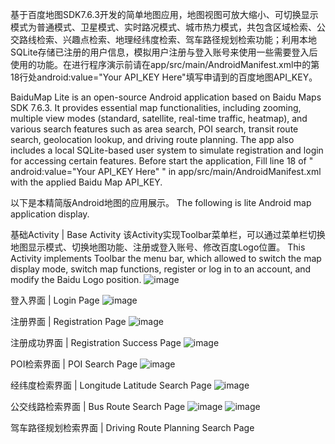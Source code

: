 基于百度地图SDK7.6.3开发的简单地图应用，地图视图可放大缩小、可切换显示模式为普通模式、卫星模式、实时路况模式、城市热力模式，共包含区域检索、公交路线检索、兴趣点检索、地理经纬度检索、驾车路径规划检索功能；利用本地SQLite存储已注册的用户信息，模拟用户注册与登入账号来使用一些需要登入后使用的功能。在进行程序演示前请在app/src/main/AndroidManifest.xml中的第18行处android:value="Your API_KEY Here"填写申请到的百度地图API_KEY。

BaiduMap Lite is an open-source Android application based on Baidu Maps SDK 7.6.3. It provides essential map functionalities, including zooming, multiple view modes (standard, satellite, real-time traffic, heatmap), and various search features such as area search, POI search, transit route search, geolocation lookup, and driving route planning. The app also includes a local SQLite-based user system to simulate registration and login for accessing certain features. Before start the application, Fill line 18 of " android:value="Your API_KEY Here" " in app/src/main/AndroidManifest.xml with the applied Baidu Map API_KEY.

以下是本精简版Android地图的应用展示。
The following is lite Android map application display.

基础Activity | Base Activity
该Activity实现Toolbar菜单栏，可以通过菜单栏切换地图显示模式、切换地图功能、注册或登入账号、修改百度Logo位置。
This Activity implements Toolbar the menu bar, which allowed to switch the map display mode, switch map functions, register or log in to an account, and modify the Baidu Logo position.
![image](https://github.com/Soursoupxi/Android_Lite_Map_Based_on_BaiduMapSDK_v7.6.3/blob/main/screenshots/Screenshot_20250116-233538.png)

登入界面 | Login Page
![image](https://github.com/Soursoupxi/Android_Lite_Map_Based_on_BaiduMapSDK_v7.6.3/blob/main/screenshots/Screenshot_20250116-233553.png)

注册界面 | Registration Page
![image](https://github.com/Soursoupxi/Android_Lite_Map_Based_on_BaiduMapSDK_v7.6.3/blob/main/screenshots/Screenshot_20250116-233637.png)

注册成功界面 | Registration Success Page
![image](https://github.com/Soursoupxi/Android_Lite_Map_Based_on_BaiduMapSDK_v7.6.3/blob/main/screenshots/Screenshot_20250116-233641.png)

POI检索界面 | POI Search Page
![image](https://github.com/Soursoupxi/Android_Lite_Map_Based_on_BaiduMapSDK_v7.6.3/blob/main/screenshots/Screenshot_20250116-234225.png)

经纬度检索界面 | Longitude Latitude Search Page
![image](https://github.com/Soursoupxi/Android_Lite_Map_Based_on_BaiduMapSDK_v7.6.3/blob/main/screenshots/Screenshot_20250116-234410.png)

公交线路检索界面 | Bus Route Search Page
![image](https://github.com/Soursoupxi/Android_Lite_Map_Based_on_BaiduMapSDK_v7.6.3/blob/main/screenshots/Screenshot_20250116-234429.png)
![image](https://github.com/Soursoupxi/Android_Lite_Map_Based_on_BaiduMapSDK_v7.6.3/blob/main/screenshots/Screenshot_20250116-234441.png)

驾车路径规划检索界面 | Driving Route Planning Search Page


